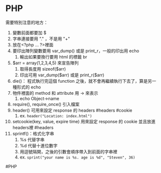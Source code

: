 # PHP
需要特別注意的地方：
1. 變數前面都要加 \$
2. 字串連接要用 "." ，不是用 "+"
3. 放在\<?php ... ?\>裡面
4. 要印出陣列變數要用 var_dump() 或是 print_r，一般的印出用 echo
	1. 輸出如果要換行要用 html 的標籤 br
5. $arr = array(1,2,3,4,5) 來宣告陣列
	1. 取得長度用 sizeof($arr)
	2. 印出可用 var_dump(\$arr) 或是 print_r($arr)
6. die()： 程式執行完這個 function 之後，就不會再繼續執行下去了，算是另一種形式的 echo
7. 物件裡面的 method 和 attribute 用 -> 來表示
	1. echo Object->name
8. require(), require_once() 引入檔案
9. header() 可用來設定 response 的 headers  #headers  #cookie 
	1. ex. `header("Location: index.html")`
10. setcookie(key, value, expire time) 用來設定 response 的 cookie 並且放進 headers裡   #headers 
11. sprintf()：格式化字串
	1.  %s 代替字串
	2. %d 代替十進位數字
	3. 用逗號隔開，之後的引數會順序帶入到前面的字串裡
	4. ex. `sprint("your name is %s. age is %d", "Steven", 36)`

#PHP